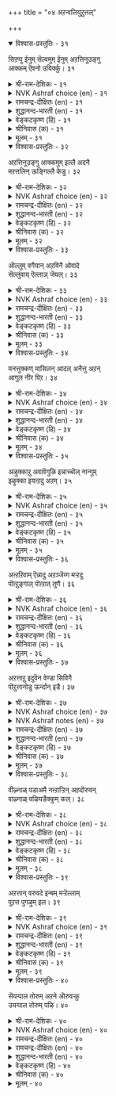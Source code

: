 +++
title = "०४ अऱन्वलियुऱुत्तल्"

+++


<details open><summary>विश्वास-प्रस्तुतिः - ३१</summary>

सिऱप्पु ईनुम् सॆल्वमुम् ईनुम् अऱत्तिनूउङ्गु  
आक्कम् ऎवनो उयिर्क्कु।      ३१
</details>

<details><summary>श्री-राम-देशिकः - ३१</summary>

धर्मात् सञ्जायते कीर्तिः धर्मादुत्पघते धनम् ।  
धर्मादप्यधिकं वस्तु प्राणिनां किं नु घर्तते ॥ ३१॥
</details>

<details><summary>NVK Ashraf choice (en) - ३१</summary>

००३१
What gain greater than virtue can a living man obtain,
Which yields fame and fortune?
(G.U. Pope), (K. Kannan)
</details>

<details><summary>रामचन्द्र-दीक्षितः (en) - ३१</summary>

31\. ciṟappu īṉum; celvamum īṉum; aṟattiṉ ūuṅku  
ākkam evaṉō, uyirkku.

31\. Is there anything higher in life than Dharma? It secures glory and wealth.  
</details>

<details><summary>शुद्धानन्द-भारती (en) - ३१</summary>

1\. சிறப்புஈனும்; செல்வமும் ஈனும்; அறத்தினுஉங்கு  
ஆக்கம் எவனோ உயிர்க்கு  
From virtue weal and wealth outflow;  
What greater good can mankind know?         31  
</details>

<details><summary>वेङ्कटकृष्ण (हि) - ३१</summary>

31
मोक्षप्रद तो धर्म है, धन दे वही अमेय ।  
उससे बढ़ कर जीव को, है क्या कोई श्रेय ॥
</details>

<details><summary>श्रीनिवास (क) - ३१</summary>

31. श्रेयस्सु मत्तु ऐश्वर्यवन्नु तरुव धर्मक्किन्त मिगिलाद भाग्य एनुण्टु ई बाळिनल्लि?

</details>

<details><summary>मूलम् - ३१</summary>

सिऱप्पु ईनुम् सॆल्वमुम् ईनुम् अऱत्तिनूउङ्गु  
आक्कम् ऎवनो उयिर्क्कु।      ३१
</details>

<details open><summary>विश्वास-प्रस्तुतिः - ३२</summary>

अऱत्तिनूउङ्गु आक्कमुम् इल्लै अदनै  
मऱत्तलिन् ऊङ्गिल्लै केडु।      ३२
</details>

<details><summary>श्री-राम-देशिकः - ३२</summary>

धर्मानुष्ठानविभवात् देहिनां आयते सुखम् ।  
धर्माणामननुष्ठानादनिष्ठं सम्भवेदिह ॥ ३२॥
</details>

<details><summary>NVK Ashraf choice (en) - ३२</summary>

००३२
There is no greater gain than virtue.
No surer path to ruin than its neglect.
(Norman Cutler)
</details>

<details><summary>रामचन्द्र-दीक्षितः (en) - ३२</summary>

32\. aṟattiṉ ūuṅku ākkamum illai; ataṉai  
maṟattaliṉ ūṅku illai kēṭu.

32\. Nothing is higher than Dharma; to forget it is wrought with greatest evil.  
</details>

<details><summary>शुद्धानन्द-भारती (en) - ३२</summary>

2\. அறத்தின் ஊங்கு ஆக்கமும் இல்லை; அதனை  
மறத்தலின் ஊங்குஇல்லை கேடு  
Virtue enhances joy and gain;  
Forsaking it is fall and pain.         32  
</details>

<details><summary>वेङ्कटकृष्ण (हि) - ३२</summary>

32
बढ़ कर कहीं सुधर्म से, अन्य न कुछ भी श्रेय ।  
भूला तो उससे बड़ा, और न कुछ अश्रेय ॥
</details>

<details><summary>श्रीनिवास (क) - ३२</summary>

32. धर्मक्किन्त मिगिलाद सम्पत्तु इल्ल ; अदन्नु मरॆयुवुदरिन्द मिगिलाद केडू इल्ल.

</details>

<details><summary>मूलम् - ३२</summary>

अऱत्तिनूउङ्गु आक्कमुम् इल्लै अदनै  
मऱत्तलिन् ऊङ्गिल्लै केडु।      ३२
</details>

<details open><summary>विश्वास-प्रस्तुतिः - ३३</summary>

ऒल्लुम् वगैयान् अऱविनै ओवादे  
सॆल्लुंवाय् ऎल्लाञ् जॆयल्।      ३३
</details>

<details><summary>श्री-राम-देशिकः - ३३</summary>

मनोवाक्कायकरणैः धर्मकार्ये यथाविधि ।  
कर्तव्यं ख्यात् यथाशक्ति समयस्यानुरोधतः ॥ ३३॥
</details>

<details><summary>NVK Ashraf choice (en) - ३३</summary>

००३३
The right thing to do is to be righteous
At all places and all times. *
(K. Kannan)
</details>

<details><summary>रामचन्द्र-दीक्षितः (en) - ३३</summary>

33\. ollum vakaiyāṉ aṟaviṉai ōvātē  
cellum vāy ellām ceyal.

33\. Avail yourself of all opportunities. Do not cease from practising Dharma on all possible occasions to the best of your ability.  
</details>

<details><summary>शुद्धानन्द-भारती (en) - ३३</summary>

3\. ஒல்லும் வகையான் அறவினை ஓவாதே  
செல்லும்வா யெல்லாஞ் செயல்  
Perform good deeds as much you can  
Always and everywhere, o man!         33  
</details>

<details><summary>वेङ्कटकृष्ण (हि) - ३३</summary>

33
यथाशक्ति करना सदा, धर्मयुक्त ही कर्म ।  
तन से मन से वचन से, सर्व रीती से धर्म  ।  
</details>

<details><summary>श्रीनिवास (क) - ३३</summary>

33. उचितवाद मार्गगळिन्द, सल्लतक्क ऎडगळल्लॆल्ल धर्मकार्यवन्नु बिडदॆ आचरिसिकॊण्डु बरबेकु.

</details>

<details><summary>मूलम् - ३३</summary>

ऒल्लुम् वगैयान् अऱविनै ओवादे  
सॆल्लुंवाय् ऎल्लाञ् जॆयल्।      ३३
</details>

<details open><summary>विश्वास-प्रस्तुतिः - ३४</summary>

मनत्तुक्कण् मासिलन् आदल् अनैत्तु अऱन्  
आगुल नीर पिऱ।      ३४
</details>

<details><summary>श्री-राम-देशिकः - ३४</summary>

यत् कृतं शुद्धमनसा स धर्म इति कथ्यते ।  
हच्छुद्धिरहितं कर्म केवलाडम्बरार्थकम् ॥ ३४॥
</details>

<details><summary>NVK Ashraf choice (en) - ३४</summary>

००३४
A blemishless mind is the basis of all virtue.
Everything else is empty show.
(S.M. Diaz)
</details>

<details><summary>रामचन्द्र-दीक्षितः (en) - ३४</summary>

34\. maṉattukkaṇ mācu ilaṉ ātal; aṉaittu aṟaṉ;  
ākula nīra, piṟa.

34\. Be pure in mind. That is Dharma. All else is but pompous show.  
</details>

<details><summary>शुद्धानन्द-भारती (en) - ३४</summary>

4\. மனத்துக்கண் மாசிலன் ஆதல்; அனைத்துஅறன்;  
ஆகுல நீர பிற  
In spotless mind virtue is found  
And not in show and swelling sound.         34  
</details>

<details><summary>वेङ्कटकृष्ण (हि) - ३४</summary>

34
मन का होना मल रहित, इतना ही है धर्म ।  
बाकी सब केवल रहे, ठाट-बाट के कर्म ॥
</details>

<details><summary>श्रीनिवास (क) - ३४</summary>

34. मनदल्लि निर्मलनादरॆ अदे धर्म ; मत्तॆल्लवू बरिय आडम्बर.

</details>

<details><summary>मूलम् - ३४</summary>

मनत्तुक्कण् मासिलन् आदल् अनैत्तु अऱन्  
आगुल नीर पिऱ।      ३४
</details>

<details open><summary>विश्वास-प्रस्तुतिः - ३५</summary>

अऴुक्काऱु अवावॆगुळि इन्नाच्चॊल् नान्गुम्  
इऴुक्का इयऩ्ऱदु अऱम्।      ३५
</details>

<details><summary>श्री-राम-देशिकः - ३५</summary>

क्रोधो लोभः कठोरोक्तिरसूयेति चतुर्विधान् ।  
दोषान् विना कृतं कार्ये धर्म इत्युच्यते बुधैः ॥ ३५॥
</details>

<details><summary>NVK Ashraf choice (en) - ३५</summary>

००३५
Envy, greed, wrath and harsh words:
These four avoided is virtue.
(P.S. Sundaram)
</details>

<details><summary>रामचन्द्र-दीक्षितः (en) - ३५</summary>

35\. aḻukkāṟu, avā, vekuḷi, iṉṉāc col, nāṉkum  
iḻukkā iyaṉṟatu-aṟam.

35\. That course of conduct that steers clear of every desire, wrath, and offensive speech — is alone Dharma.  
</details>

<details><summary>शुद्धानन्द-भारती (en) - ३५</summary>

5\. அழுக்காறு அவாவெகுளி இன்னாச்சொல் நான்கும்  
இழுக்கா இயன்றது அறம்  
Four ills eschew and virtue reach,  
Lust, anger, envy, evil-speech.         35  
</details>

<details><summary>वेङ्कटकृष्ण (हि) - ३५</summary>

35
क्रोध लोभ फिर कटुवचन, और जलन ये चार ।  
इनसे बच कर जो हुआ, वही धर्म का सार ॥
</details>

<details><summary>श्रीनिवास (क) - ३५</summary>

35. असूयॆ, अळियासॆ, कोप, मनस्सु नोयुव मातु ई नाल्कन्नु तॊरॆदु बिडुवुदे धर्म.

</details>

<details><summary>मूलम् - ३५</summary>

अऴुक्काऱु अवावॆगुळि इन्नाच्चॊल् नान्गुम्  
इऴुक्का इयऩ्ऱदु अऱम्।      ३५
</details>

<details open><summary>विश्वास-प्रस्तुतिः - ३६</summary>

अऩ्ऱऱिवाम् ऎन्नादु अऱञ्जॆय्ग मऱ्ऱदु  
पॊऩ्ऱुङ्गाल् पॊऩ्ऱात् तुणै।      ३६
</details>

<details><summary>श्री-राम-देशिकः - ३६</summary>

पश्चादिति भतिं त्यक्त्वा बाल्ये धर्मे वितन्वतः ।  
स धर्मो मृत्युकालेऽपि स्थितः साह्यकरो भवेत् ॥ ३६॥
</details>

<details><summary>NVK Ashraf choice (en) - ३६</summary>

००३६
Defer not virtue but practice now.
At the dying hour she will be your undying friend. *
(W.H. Drew and J. Lazarus)
</details>

<details><summary>रामचन्द्र-दीक्षितः (en) - ३६</summary>

36\. 'aṉṟu aṟivām' eṉṉātu, aṟam ceyka; maṟṟu atu  
poṉṟuṅkāl poṉṟāt tuṇai.

36\. Do not postpone doing Dharma. Do it now. For it will be a never failing friend at your death.  
</details>

<details><summary>शुद्धानन्द-भारती (en) - ३६</summary>

6\. அன்றறிவாம் என்னாது அறஞ்செய்க மற்றது  
பொன்றுங்கால் பொன்றாத் துணை  
Do good enow; defer it not  
A deathless aid in death if sought.         36  
</details>

<details><summary>वेङ्कटकृष्ण (हि) - ३६</summary>

36
'बाद करें मरते समय', सोच न यों, कर धर्म ।  
जान जाय जब छोड़ तन, चिर संगी है धर्म ॥
</details>

<details><summary>श्रीनिवास (क) - ३६</summary>

36. धर्मवन्नु मुन्दॆ ऎन्दादरू आचरिसिदरायितु ऎन्दु उपेक्षिसदॆ, इन्दे कैगॊळ्ळबेकु ; अदे मरण कालक्कॆ नॆलॆयाद आधार.

</details>

<details><summary>मूलम् - ३६</summary>

अऩ्ऱऱिवाम् ऎन्नादु अऱञ्जॆय्ग मऱ्ऱदु  
पॊऩ्ऱुङ्गाल् पॊऩ्ऱात् तुणै।      ३६
</details>

<details open><summary>विश्वास-प्रस्तुतिः - ३७</summary>

अऱत्ताऱु इदुवॆन वेण्डा सिविगै  
पॊऱुत्तानोडु ऊर्न्दान् इडै।      ३७
</details>

<details><summary>श्री-राम-देशिकः - ३७</summary>

शिबिकावाहकं हष्टवा तत्रत्यञ्च समक्षतः ।  
धर्मप्रभावे सुज्ञेये कुतः शास्त्रं कुतः श्रुतिः ॥ ३७॥
</details>

<details><summary>NVK Ashraf choice (en) - ३७</summary>

००३७
Inquiring about virtues' benefits? See that between
The rider and bearer of a palanquin. *
(Satguru Subramuniyaswami), (M.S. Poornalingam Pillai)
</details>

<details><summary>NVK Ashraf notes (en) - ३७</summary>

३७. (V.V.S. Aiyar)'s translation would explain this better: "Ask me not, What will it profit a man if he is righteous? Look at the bearer of the palanquin and him that rideth on it."
</details>

<details><summary>रामचन्द्र-दीक्षितः (en) - ३७</summary>

37\. 'aṟattu āṟu itu' eṉa vēṇṭā; civikai  
poṟuttāṉoṭu ūrntāṉ iṭai.

37\. Why search for the fruits of Dharma? Behold the one in the palanquin and the palanquin-bearer.  
</details>

<details><summary>शुद्धानन्द-भारती (en) - ३७</summary>

7\. அறத்தாறு இதுஎன வேண்டா சிவிகை  
பொறுத்தானோடு ஊர்ந்தான் இடை  
Litter-bearer and rider say  
Without a word, the fortune's way.         37  
</details>

<details><summary>वेङ्कटकृष्ण (हि) - ३७</summary>

37
धर्म-कर्म के सुफल का, क्या चाहिये प्रमाण ।  
शिविकारूढ़, कहार के, अंतर से तू जान ॥
</details>

<details><summary>श्रीनिवास (क) - ३७</summary>

37. धर्मद फल इदॆन्दु व्यर्थवागि वर्णिसबेड. पल्लक्कि हॊरुववनल्लि मत्तु पल्लक्कियल्लि कुळितिरुववनल्लि नोडु.

</details>

<details><summary>मूलम् - ३७</summary>

अऱत्ताऱु इदुवॆन वेण्डा सिविगै  
पॊऱुत्तानोडु ऊर्न्दान् इडै।      ३७
</details>

<details open><summary>विश्वास-प्रस्तुतिः - ३८</summary>

वीऴ्नाळ् पडाअमै नऩ्ऱाऱ्ऱिन् अह्दॊरुवन्  
वाऴ्नाळ् वऴियडैक्कुम् कल्।      ३८
</details>

<details><summary>श्री-राम-देशिकः - ३८</summary>

अनुस्यूततया धर्मकार्ये जन्मनि यत् कृतम् ।  
तत् पुनर्जन्ममार्गस्य निरोधकशिलायते ॥ ३८॥
</details>

<details><summary>NVK Ashraf choice (en) - ३८</summary>

००३८
The good you do without wasting a day
Is the stone that blocks the way to rebirth. *
(P.S. Sundaram)
</details>

<details><summary>रामचन्द्र-दीक्षितः (en) - ३८</summary>

38\. vīḻ nāḷ paṭāamai naṉṟu āṟṟiṉ, aḵtu oruvaṉ  
vāḻ nāḷ vaḻi aṭaikkum kal.

38\. If one were to practise righteousness every day it would be the stone that blocks the way to re-birth.  
</details>

<details><summary>शुद्धानन्द-भारती (en) - ३८</summary>

8\. வீழ்நாள் படாஅமை நன்றாற்றின் அஃதொருவன்  
வாழ்நாள் வழியடைக்குங் கல்  
Like stones that block rebirth and pain  
Are doing good and good again.         38  
</details>

<details><summary>वेङ्कटकृष्ण (हि) - ३८</summary>

38
बिना गँवाए व्यर्थ दिन, खूब करो यदि धर्म ।  
जन्म-मार्ग को रोकता, शिलारूप वह धर्म ॥
</details>

<details><summary>श्रीनिवास (क) - ३८</summary>

38. दिनवॊन्दू व्यर्थमाडदन्तॆ सद्दर्मवन्नु कैगॊण्डरॆ अदु ऒब्बन मरु हुट्टु इल्लदन्तॆ माडुत्तदॆ. अवन मरुहुट्टिन हादियल्लि अदु अड्डवागिट्ट कल्लिनन्तॆ नॆरवागुत्तदॆ.

</details>

<details><summary>मूलम् - ३८</summary>

वीऴ्नाळ् पडाअमै नऩ्ऱाऱ्ऱिन् अह्दॊरुवन्  
वाऴ्नाळ् वऴियडैक्कुम् कल्।      ३८
</details>

<details open><summary>विश्वास-प्रस्तुतिः - ३९</summary>

अऱत्तान् वरुवदे इन्बम् मऱ्ऱॆल्लाम्  
पुऱत्त पुगऴुम् इल।      ३९
</details>

<details><summary>श्री-राम-देशिकः - ३९</summary>

यल्लब्धं धर्ममार्गेण तदेव सुखमिष्यते ।  
अधर्माद्वस्तु यत् प्राप्तं न सा कीर्ति र्न तत् सुखम् ॥ ३९॥
</details>

<details><summary>NVK Ashraf choice (en) - ३९</summary>

००३९
Virtue alone brings happiness;
All else is naught, and without praise. *
(P.S. Sundaram)
</details>

<details><summary>रामचन्द्र-दीक्षितः (en) - ३९</summary>

39\. aṟattāṉ varuvatē iṉpam; maṟṟu ellām  
puṟatta; pukaḻum ila.

39\. Happiness springs only from Dharma. All else is sorrow and merits no praise.  
</details>

<details><summary>शुद्धानन्द-भारती (en) - ३९</summary>

9\. அறத்தான் வருவதே இன்பம்:மற் றெல்லாம்  
புறத்த புகழும் இல  
Weal flows only from virtue done  
The rest is rue and renown gone.         39  
</details>

<details><summary>वेङ्कटकृष्ण (हि) - ३९</summary>

39
धर्म-कर्म से जो हुआ, वही सही सुख-लाभ ।  
अन्य कर्म से सुख नहीं, न तो कीर्ति का लाभ ॥
</details>

<details><summary>श्रीनिवास (क) - ३९</summary>

39. धर्म मार्गदिन्द बरुवुदे सुख ; उळिदॆल्लवू असुखक्कॆ नॆलॆ ; अवुगळल्लि कीर्तियू इल्ल.

</details>

<details><summary>मूलम् - ३९</summary>

अऱत्तान् वरुवदे इन्बम् मऱ्ऱॆल्लाम्  
पुऱत्त पुगऴुम् इल।      ३९
</details>

<details open><summary>विश्वास-प्रस्तुतिः - ४०</summary>

सॆयऱ्पाल तोरुम् अऱने ऒरुवऱ्कु  
उयऱ्पाल तोरुम् पऴि।      ४०
</details>

<details><summary>श्री-राम-देशिकः - ४०</summary>

सत्कर्मैंव सदा कार्यं सर्वयत्नेन मानवैः ।  
अपवादकरं चान्यत् वर्जनीयतयोच्यते ॥ ४०॥
</details>

<details><summary>NVK Ashraf choice (en) - ४०</summary>

००४०
Virtue is that which should be done.
And vice is that which should be shun.  
(G.U. Pope), (Kasthuri Sreenivasan)
</details>

<details><summary>रामचन्द्र-दीक्षितः (en) - ४०</summary>

40\. ceyaṟpālatu ōrum aṟaṉē; oruvaṟku  
uyaṟpālatu ōrum paḻi.

40\. To do good and to avoid evil must be the law of our being.
</details>

<details><summary>रामचन्द्र-दीक्षितः (en) - ४०</summary>

40\. ceyaṟpālatu ōrum aṟaṉē; oruvaṟku  
uyaṟpālatu ōrum paḻi.

40\. To do good and to avoid evil must be the law of our being.

</details>

<details><summary>शुद्धानन्द-भारती (en) - ४०</summary>

10\. செயற்பால தோரும் அறனே ஒருவற்கு  
உயற்பால தோரும் பழி.  
Worthy act is virtue done  
Vice is what we ought to shun.         40  
</details>

<details><summary>वेङ्कटकृष्ण (हि) - ४०</summary>

40
करने योग्य मनुष्य के, धर्म-कर्म ही मान ।  
निन्दनीय जो कर्म हैं, वर्जनीय ही जान ॥
</details>

<details><summary>श्रीनिवास (क) - ४०</summary>

40. माडबेकादुदु धर्मवॊन्दे ; बिडबेकादुदु निन्दॆ.
</details>

<details><summary>मूलम् - ४०</summary>

सॆयऱ्पाल तोरुम् अऱने ऒरुवऱ्कु  
उयऱ्पाल तोरुम् पऴि।      ४०
</details>